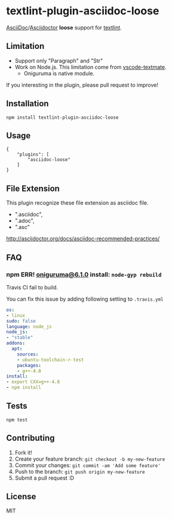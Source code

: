 # textlint-plugin-asciidoc-loose

[AsciiDoc](http://www.methods.co.nz/asciidoc/ "AsciiDoc")/[Asciidoctor](http://asciidoctor.org/ "Asciidoctor") **loose** support for [textlint](https://github.com/textlint/textlint "textlint").

## Limitation

- Support only "Paragraph" and "Str"
- Work on Node.js. This limitation come from [vscode-textmate](https://github.com/Microsoft/vscode-textmate "vscode-textmate").
    - Oniguruma is native module.

If you interesting in the plugin, please pull request to improve!

## Installation

    npm install textlint-plugin-asciidoc-loose

## Usage

```
{
    "plugins": [
        "asciidoc-loose"
    ]
}
```

## File Extension

This plugin recognize these file extension as asciidoc file. 

- ".asciidoc",
- ".adoc",
- ".asc"

http://asciidoctor.org/docs/asciidoc-recommended-practices/

## FAQ

### npm ERR! oniguruma@6.1.0 install: `node-gyp rebuild`

Travis CI fail to build.

You can fix this issue by adding following setting to `.travis.yml`

```yml
os:
- linux
sudo: false
language: node_js
node_js:
- "stable"
addons:
  apt:
    sources:
    - ubuntu-toolchain-r-test
    packages:
    - g++-4.8
install:
- export CXX=g++-4.8
- npm install
```

## Tests

    npm test

## Contributing

1. Fork it!
2. Create your feature branch: `git checkout -b my-new-feature`
3. Commit your changes: `git commit -am 'Add some feature'`
4. Push to the branch: `git push origin my-new-feature`
5. Submit a pull request :D

## License

MIT
